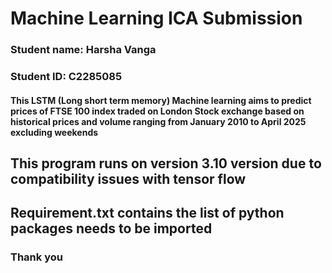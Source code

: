 # Machine Learning ICA Submission
### Student name: Harsha Vanga
### Student ID: C2285085

#### This LSTM (Long short term memory) Machine learning aims to predict prices of FTSE 100 index traded on London Stock exchange based on historical prices and volume ranging from January 2010 to April 2025 excluding weekends 

## This program runs on version 3.10 version due to compatibility issues with tensor flow
## Requirement.txt contains the list of python packages needs to be imported

### Thank you
